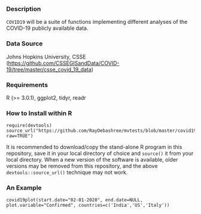 ### Description
`COVID19` will be a suite of functions implementing different analyses of the COVID-19 publicly available data.

### Data Source
Johns Hopkins University, CSSE (https://github.com/CSSEGISandData/COVID-19/tree/master/csse_covid_19_data)

### Requirements
R (>= 3.0.1), ggplot2, tidyr, readr

### How to Install within R
```{r}
require(devtools)
source_url("https://github.com/RayDebashree/mvtests/blob/master/covid19plot_v1.R?raw=TRUE")
```
It is recommended to download/copy the stand-alone R program in this repository, save it in your local directory of choice and `source()` it from your local directory. When a new version of the software is available, older versions may be removed from this repository, and the above `devtools::source_url()` technique may not work.

### An Example
```{r}
covid19plot(start.date="02-01-2020", end.date=NULL, plot.variable="Confirmed", countries=c('India','US','Italy'))
```
